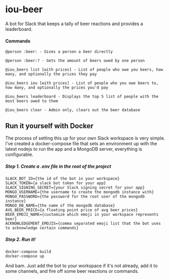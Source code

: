 # iou-beer

A bot for Slack that keeps a tally of beer reactions and provides a leaderboard.

#### Commands

```
@person :beer: - Gives a person a beer directly

@person :beer:? - Gets the amount of beers owed by one person

@iou_beers list [with prices] - List of people who owe you beers, how many, and optionally the prices they pay

@iou_beers iou [with prices] - List of people who you owe beers to, how many, and optionally the prices you'd pay

@iou_beers leaderboard - Displays the top 5 list of people with the most beers owed to them

@iou_beers clear - Admin only, clears out the beer database
```



## Run it yourself with Docker

The process of setting this up for your own Slack workspace is very simple. I've created a docker-compose file that sets an environment up with the latest nodejs to run the app and a MongoDB server, everything is configurable.

##### Step 1. Create a **.env** file in the root of the project

```
SLACK_BOT_ID={the id of the bot in your workspace}
SLACK_TOKEN={a slack bot token for your app}
SLACK_SIGNING_SECRET={your Slack signing secret for your app}
MONGO_USERNAME={the username to create the mongodb instance with}
MONGO_PASSWORD={the password for the root user of the mongodb instance}
MONGO_DB_NAME={the name of the mongodb database}
AVG_BEER_PRICE={a floating point price of avg beer prices}
BEER_EMOJI_NAME={customize which emoji in your workspace represents beer}
ACKNOWLEDGEMENT_EMOJIS={comma separated emoji list that the bot uses to acknowledge certain commands}
```

##### Step 2. Run it!

```
docker-compose build
docker-compose up
```

And bam. Just add the bot to your workspace if it's not already, add it to some channels, and fire off some beer reactions or commands.
